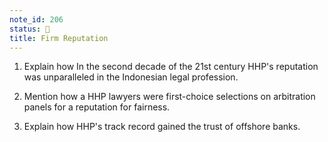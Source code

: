 ```yaml
---
note_id: 206
status: 📝
title: Firm Reputation
---
```


1. Explain how In the second decade of the 21st century HHP's reputation was unparalleled in the Indonesian legal profession. 

2. Mention how a HHP lawyers were first-choice selections on arbitration panels for a reputation for fairness. 

3. Explain how HHP's track record gained the trust of offshore banks. 

   